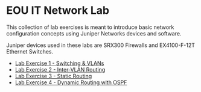 # EOU IT Network Lab

This collection of lab exercises is meant to introduce basic network configuration concepts using Juniper Networks devices and software.

Juniper devices used in these labs are SRX300 Firewalls and EX4100-F-12T Ethernet Switches.

* [Lab Exercise 1 - Switching & VLANs](materials/exercise1-switching-vlans.md)
* [Lab Exercise 2 - Inter-VLAN Routing](materials/exercise2-inter-vlan-routing.md)
* [Lab Exercise 3 - Static Routing](materials/exercise3-static-routing.md)
* [Lab Exercise 4 - Dynamic Routing with OSPF](materials/exercise4-dynamic-routing-ospf.md)